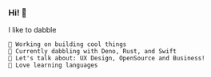 <!--
**jonaylor89/jonaylor89** is a ✨ _special_ ✨ repository because its `README.md` (this file) appears on your GitHub profile.

Here are some ideas to get you started:

- 🔭 I’m currently working on ...
- 🌱 I’m currently learning ...
- 👯 I’m looking to collaborate on ...
- 🤔 I’m looking for help with ...
- 💬 Ask me about ...
- 📫 How to reach me: ...
- 😄 Pronouns: ...
- ⚡ Fun fact: ...
-->


### Hi! 👋

I like to dabble

    🚀 Working on building cool things
    🌱 Currently dabbling with Deno, Rust, and Swift
    💭 Let's talk about: UX Design, OpenSource and Business!
    📖 Love learning languages

